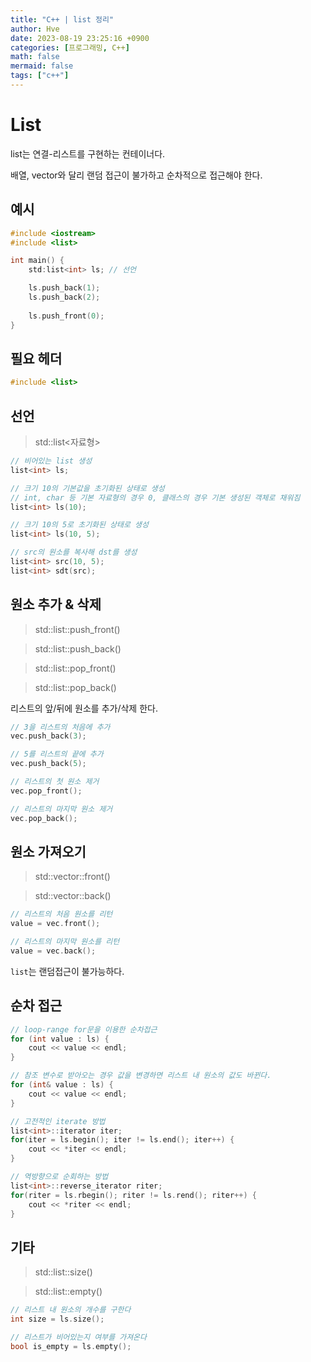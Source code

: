 ```yaml
---
title: "C++ | list 정리"
author: Hve
date: 2023-08-19 23:25:16 +0900
categories: [프로그래밍, C++]
math: false
mermaid: false
tags: ["c++"]
---
```


# List

list는 연결-리스트를 구현하는 컨테이너다.

배열, vector와 달리 랜덤 접근이 불가하고 순차적으로 접근해야 한다.

## 예시

```cpp
#include <iostream>
#include <list>

int main() {
    std:list<int> ls; // 선언 

    ls.push_back(1);
    ls.push_back(2);
    
    ls.push_front(0);
}
```

## 필요 헤더

```cpp
#include <list>
```

## 선언

> std::list<자료형>

```cpp
// 비어있는 list 생성
list<int> ls;

// 크기 10의 기본값을 초기화된 상태로 생성
// int, char 등 기본 자료형의 경우 0, 클래스의 경우 기본 생성된 객체로 채워짐
list<int> ls(10);

// 크기 10의 5로 초기화된 상태로 생성
list<int> ls(10, 5);

// src의 원소를 복사해 dst를 생성
list<int> src(10, 5);
list<int> sdt(src);
```

## 원소 추가 & 삭제

> std::list::push_front()

> std::list::push_back()

> std::list::pop_front()

> std::list::pop_back()

리스트의 앞/뒤에 원소를 추가/삭제 한다.

```cpp
// 3을 리스트의 처음에 추가 
vec.push_back(3);

// 5를 리스트의 끝에 추가 
vec.push_back(5);

// 리스트의 첫 원소 제거
vec.pop_front();

// 리스트의 마지막 원소 제거
vec.pop_back();
```

## 원소 가져오기

> std::vector::front()

> std::vector::back()

```cpp
// 리스트의 처음 원소를 리턴
value = vec.front();

// 리스트의 마지막 원소를 리턴
value = vec.back();
```

`list`는 랜덤접근이 불가능하다.

## 순차 접근

```cpp
// loop-range for문을 이용한 순차접근
for (int value : ls) {
    cout << value << endl;
}

// 참조 변수로 받아오는 경우 값을 변경하면 리스트 내 원소의 값도 바뀐다.
for (int& value : ls) {
    cout << value << endl;
}

// 고전적인 iterate 방법
list<int>::iterator iter; 
for(iter = ls.begin(); iter != ls.end(); iter++) { 
    cout << *iter << endl;
}

// 역방향으로 순회하는 방법
list<int>::reverse_iterator riter; 
for(riter = ls.rbegin(); riter != ls.rend(); riter++) { 
    cout << *riter << endl;
} 
```

## 기타

> std::list::size()

> std::list::empty()

```cpp
// 리스트 내 원소의 개수를 구한다
int size = ls.size();

// 리스트가 비어있는지 여부를 가져온다
bool is_empty = ls.empty();
```